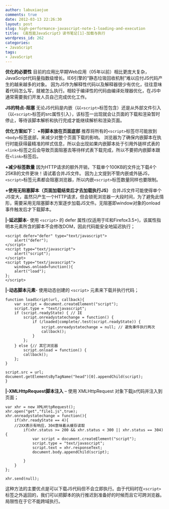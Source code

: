 ```yaml
---
author: labuxiaojue
comments: true
date: 2012-03-13 22:26:30
layout: post
slug: high-performance-javascript-note-1-loading-and-execution
title: 《高性能JavaScript》读书笔记[1]-加载与执行
wordpress_id: 262
categories:
- JavaScript
tags:
- JavaScript
---
```


**优化的必要性**
目前的应用比早期Web应用（05年以前）相比更庞大复杂，JavaScript代码量指数级增长。IE6引擎的“静态垃圾回收机制”难以应付JS代码产生的越来越多的对象。
因为JS作为解释性代码以及解释器很少有优化，往往意味着代码怎么写，就被怎么执行。相较于编译性的代码由编译处理器优化，在JS中通常需要我们开发人员自己完成优化工作。
  

**JS的特点-阻塞**
无论JS代码是内嵌（以`<script>`标签包含）还是从外部文件引入（以`<script>`标签的src属性引入），该标签一出现就会让页面的下载和渲染暂时停止，等待该脚本解析和执行完成才能继续解析和渲染页面。
  

**优化方案如下：**
**+将脚本放在页面底部**
推荐将所有的`<script>`标签尽可能放到`<body>`标签底部，来减少对整个页面下载的影响。
浏览器为了确保内嵌脚本在执行时能获得最精准的样式信息，所以会出现如果内嵌脚本处于引用外链样式表的`<link>`标签之后会导致页面阻塞去等待样式表下载完成，所以不要把内嵌脚本跟在`<link>`标签后。
  

<!-- more -->
**+减少<scirpt>标签数量**
因为HTTP请求的额外开销，下载单个100KB的文件比下载4个25KB的文件更块！请试着合并JS文件。
因为上文提到不管内嵌或外链JS，`<script>`标签元素都会阻塞浏览器，所以内嵌`<script>`标签数量同样也要限制。
  

**+使用无阻塞脚本（页面加载结束后才去加载执行JS）**
合并JS文件可能使得单个JS变大，虽然只产生一个HTTP请求，但会锁死浏览器一大段时间，为了避免此情形，需要采用无阻塞脚本方案逐步加载JS文件。无阻塞即window对象的onload事件触发后才下载脚本。
  

**|-延迟脚本**- 使用 `<script>` 的 defer 属性(仅适用于IE和Firefox3.5+)，该属性指明本元素所含的脚本不会修改DOM，因此代码能安全地延迟执行；

    
    
    <script defer="defer" type="text/javascript">
        alert("defer");
    </script>
    <script type="text/javascript">
        alert("script");
    </script>
    <script type="text/javascript">
        windows.onload=function(){
        alert("load");
    };
    </script>
    


  

**|-动态脚本元素**- 使用动态创建的 `<script>` 元素来下载并执行代码；

    
    
    function loadScript(url, callback){
        var script = document.createElement("script");
        script.type = "text/javascript";
        if (script.readyState) { // IE
            script.onreadystatechange = function() {
                if (/loaded|complete/.test(script.readyState)) {
                    script.onreadystatechange = null; // 避免事件执行两次
                    callback();
                }
            };
        } else {// 其它浏览器
            script.onload = function() {
            callback();
        };
    }
    
    script.src = url;
    document.getElementsByTagName("head")[0].appendChild(script);
    }
    


  

**|-XMLHttpRequest脚本注入** – 使用 XMLHttpRequest 对象下载js代码并注入到页面；

    
    
    var xhr = new XMLHttpRequest();
    xhr.open("get","file1.js",true);
    xhr.onreadystatechange = function(){
        if(xhr.readyState == 4){
        //2XX表示有响应，304意味着从缓存读取
            if(xhr.status >= 200 && xhr.status < 300 || xhr.status == 304){
                var script = document.createElement("script");
                script.type = "text/javascript";
                script.text = xhr.responseText;
                document.body.appendChild(script);
    
            }
        }
    };
    
    xhr.send(null);
    


这种方法的主要优点是可以下载JS代码但不会立即执行。由于代码时在`<script>`标签之外返回的，我们可以把脚本的执行推迟到准备好的时候而且它可跨浏览器。局限性在于它不能跨域执行。
